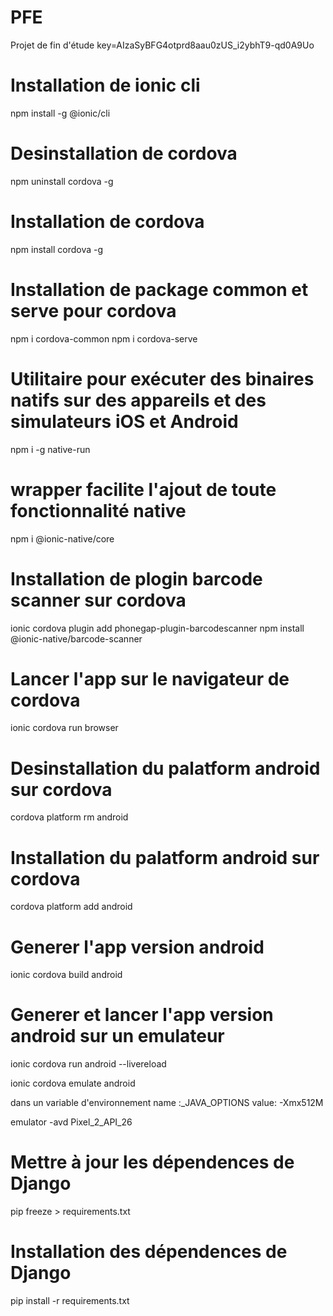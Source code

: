 # PFE
Projet de fin d'étude 
key=AIzaSyBFG4otprd8aau0zUS_i2ybhT9-qd0A9Uo

# Installation de ionic cli
npm install -g @ionic/cli

# Desinstallation de cordova
npm uninstall cordova -g

# Installation de cordova
npm install cordova -g 

# Installation de package common et serve pour cordova
npm i cordova-common 
npm i cordova-serve 

# Utilitaire pour exécuter des binaires natifs sur des appareils et des simulateurs iOS et Android
npm i -g native-run   

# wrapper facilite l'ajout de toute fonctionnalité native
npm i @ionic-native/core

# Installation de plogin barcode scanner sur cordova
ionic cordova plugin add phonegap-plugin-barcodescanner
npm install @ionic-native/barcode-scanner

# Lancer l'app sur le navigateur de cordova
ionic cordova run browser

# Desinstallation du palatform android sur cordova
cordova platform rm android

# Installation du palatform android sur cordova

cordova platform add android

# Generer l'app version android
ionic cordova build android

# Generer et lancer l'app version android sur un emulateur
ionic cordova run android --livereload

ionic cordova emulate android


dans un variable d'environnement 
name :_JAVA_OPTIONS
value: -Xmx512M

emulator -avd Pixel_2_API_26

# Mettre à jour les dépendences de Django
pip freeze > requirements.txt

# Installation des dépendences de Django
pip install -r requirements.txt